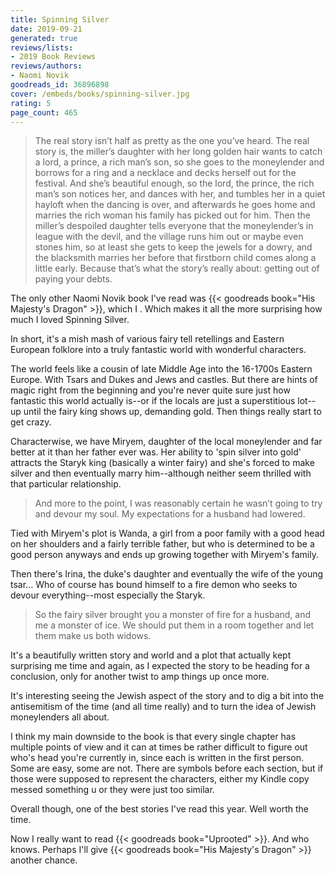 ```yaml
---
title: Spinning Silver
date: 2019-09-21
generated: true
reviews/lists:
- 2019 Book Reviews
reviews/authors:
- Naomi Novik
goodreads_id: 36896898
cover: /embeds/books/spinning-silver.jpg
rating: 5
page_count: 465
---
```

> The real story isn’t half as pretty as the one you’ve heard. The real story is, the miller’s daughter with her long golden hair wants to catch a lord, a prince, a rich man’s son, so she goes to the moneylender and borrows for a ring and a necklace and decks herself out for the festival. And she’s beautiful enough, so the lord, the prince, the rich man’s son notices her, and dances with her, and tumbles her in a quiet hayloft when the dancing is over, and afterwards he goes home and marries the rich woman his family has picked out for him. Then the miller’s despoiled daughter tells everyone that the moneylender’s in league with the devil, and the village runs him out or maybe even stones him, so at least she gets to keep the jewels for a dowry, and the blacksmith marries her before that firstborn child comes along a little early. Because that’s what the story’s really about: getting out of paying your debts.

The only other Naomi Novik book I've read was {{< goodreads book="His Majesty's Dragon" >}}, which I . Which makes it all the more surprising how much I loved Spinning Silver.  

<!--more-->

In short, it's a mish mash of various fairy tell retellings and Eastern European folklore into a truly fantastic world with wonderful characters.  

The world feels like a cousin of late Middle Age into the 16-1700s Eastern Europe. With Tsars and Dukes and Jews and castles. But there are hints of magic right from the beginning and you're never quite sure just how fantastic this world actually is--or if the locals are just a superstitious lot--up until the fairy king shows up, demanding gold. Then things really start to get crazy.  

Characterwise, we have Miryem, daughter of the local moneylender and far better at it than her father ever was. Her ability to 'spin silver into gold' attracts the Staryk king (basically a winter fairy) and she's forced to make silver and then eventually marry him--although neither seem thrilled with that particular relationship.  

> And more to the point, I was reasonably certain he wasn’t going to try and devour my soul. My expectations for a husband had lowered.

Tied with Miryem's plot is Wanda, a girl from a poor family with a good head on her shoulders and a fairly terrible father, but who is determined to be a good person anyways and ends up growing together with Miryem's family.  

Then there's Irina, the duke's daughter and eventually the wife of the young tsar... Who of course has bound himself to a fire demon who seeks to devour everything--most especially the Staryk.  

> So the fairy silver brought you a monster of fire for a husband, and me a monster of ice. We should put them in a room together and let them make us both widows.

It's a beautifully written story and world and a plot that actually kept surprising me time and again, as I expected the story to be heading for a conclusion, only for another twist to amp things up once more.  

It's interesting seeing the Jewish aspect of the story and to dig a bit into the antisemitism of the time (and all time really) and to turn the idea of Jewish moneylenders all about.  

I think my main downside to the book is that every single chapter has multiple points of view and it can at times be rather difficult to figure out who's head you're currently in, since each is written in the first person. Some are easy, some are not. There are symbols before each section, but if those were supposed to represent the characters, either my Kindle copy messed something u or they were just too similar.  

Overall though, one of the best stories I've read this year. Well worth the time.  

Now I really want to read {{< goodreads book="Uprooted" >}}. And who knows. Perhaps I'll give {{< goodreads book="His Majesty's Dragon" >}} another chance.
